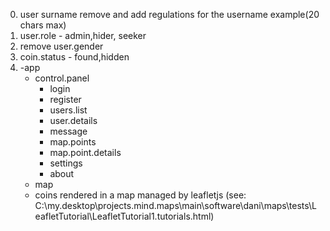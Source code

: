 0) user surname remove and add regulations for the username example(20 chars max)
1) user.role - admin,hider, seeker
2) remove user.gender
3) coin.status - found,hidden
4) -app
    - control.panel
        - login
        - register
        - users.list
        - user.details
        - message
        - map.points
        - map.point.details
        - settings
        - about
    - map
     - coins rendered in a map managed by leafletjs
       (see: C:\my.desktop\projects\.mind.maps\main\software\dani\maps\tests\LeafletTutorial\LeafletTutorial1\.tutorials.html)
